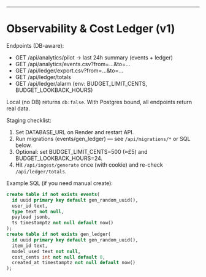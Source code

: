 ------------------------------------------------------------------------------
# Observability & Cost Ledger (v1)
Endpoints (DB-aware):
- GET /api/analytics/pilot → last 24h summary (events + ledger)
- GET /api/analytics/events.csv?from=...&to=...
- GET /api/ledger/export.csv?from=...&to=...
- GET /api/ledger/totals
- GET /api/ledger/alarm  (env: BUDGET_LIMIT_CENTS, BUDGET_LOOKBACK_HOURS)

Local (no DB) returns `db:false`. With Postgres bound, all endpoints return real data.

Staging checklist:
1) Set DATABASE_URL on Render and restart API.
2) Run migrations (events/gen_ledger) — see `/api/migrations/*` or SQL below.
3) Optional: set BUDGET_LIMIT_CENTS=500 (≈£5) and BUDGET_LOOKBACK_HOURS=24.
4) Hit `/api/ingest/generate` once (with cookie) and re-check `/api/ledger/totals`.

Example SQL (if you need manual create):
```sql
create table if not exists events(
  id uuid primary key default gen_random_uuid(),
  user_id text,
  type text not null,
  payload jsonb,
  ts timestamptz not null default now()
);
create table if not exists gen_ledger(
  id uuid primary key default gen_random_uuid(),
  item_id text,
  model_used text not null,
  cost_cents int not null default 0,
  created_at timestamptz not null default now()
);

